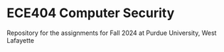 # ECE404 Computer Security
Repository for the assignments for Fall 2024 at Purdue University, West Lafayette
